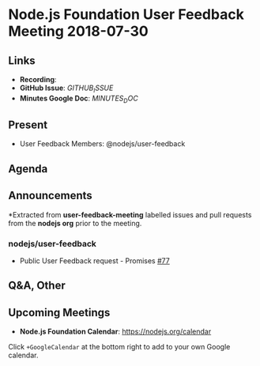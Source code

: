 # Node.js Foundation User Feedback Meeting 2018-07-30
## Links

* **Recording**:
* **GitHub Issue**: $GITHUB_ISSUE$
* **Minutes Google Doc**: $MINUTES_DOC$

## Present

* User Feedback Members: @nodejs/user-feedback




## Agenda

## Announcements

*Extracted from **user-feedback-meeting** labelled issues and pull requests from the **nodejs org** prior to the meeting.

### nodejs/user-feedback

* Public User Feedback request - Promises [#77](https://github.com/nodejs/user-feedback/issues/77)



## Q&A, Other

## Upcoming Meetings

* **Node.js Foundation Calendar**: https://nodejs.org/calendar

Click `+GoogleCalendar` at the bottom right to add to your own Google calendar.


